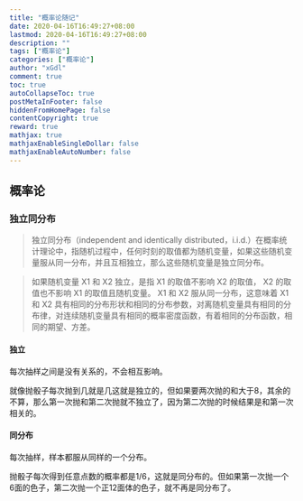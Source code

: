 ```yaml
---
title: "概率论随记"
date: 2020-04-16T16:49:27+08:00
lastmod: 2020-04-16T16:49:27+08:00
description: ""
tags: ["概率论"]
categories: ["概率论"]
author: "xGdl"
comment: true
toc: true
autoCollapseToc: true
postMetaInFooter: false
hiddenFromHomePage: false
contentCopyright: true
reward: true
mathjax: true
mathjaxEnableSingleDollar: false
mathjaxEnableAutoNumber: false
---
```




## 概率论

### 独立同分布

>独立同分布（independent and identically distributed，i.i.d.）在概率统计理论中，指随机过程中，任何时刻的取值都为随机变量，如果这些随机变量服从同一分布，并且互相独立，那么这些随机变量是独立同分布。

>如果随机变量 X1 和 X2 独立，是指 X1 的取值不影响 X2 的取值， X2 的取值也不影响 X1 的取值且随机变量。 X1 和 X2 服从同一分布，这意味着 X1 和 X2 具有相同的分布形状和相同的分布参数，对离随机变量具有相同的分布律，对连续随机变量具有相同的概率密度函数，有着相同的分布函数，相同的期望、方差。

#### 独立
每次抽样之间是没有关系的，不会相互影响。

就像抛骰子每次抛到几就是几这就是独立的，但如果要两次抛的和大于8，其余的不算，那么第一次抛和第二次抛就不独立了，因为第二次抛的时候结果是和第一次相关的。

#### 同分布
每次抽样，样本都服从同样的一个分布。

抛骰子每次得到任意点数的概率都是1/6，这就是同分布的。但如果第一次抛一个6面的色子，第二次抛一个正12面体的色子，就不再是同分布了。